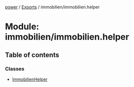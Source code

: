 [power](../../doc.md) / [Exports](../../modules.md) / immobilien/immobilien.helper

# Module: immobilien/immobilien.helper

## Table of contents

### Classes

- [ImmobilienHelper](../../classes/immobilien/immobilien.helper.immobilienhelper.md)
